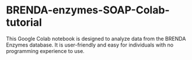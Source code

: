 # BRENDA-enzymes-SOAP-Colab-tutorial
This Google Colab notebook is designed to analyze data from the BRENDA Enzymes database. It is user-friendly and easy for individuals with no programming experience to use.
